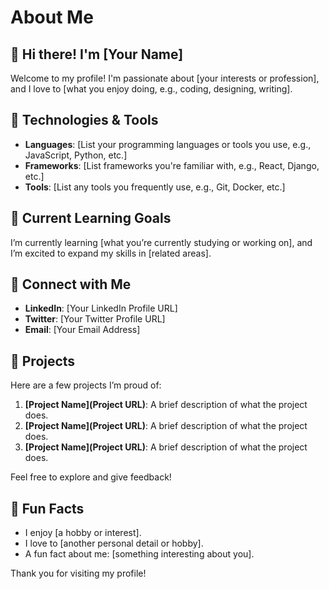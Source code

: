 # About Me

## 👋 Hi there! I'm [Your Name]

Welcome to my profile! I'm passionate about [your interests or profession], and I love to [what you enjoy doing, e.g., coding, designing, writing].

## 🔧 Technologies & Tools

- **Languages**: [List your programming languages or tools you use, e.g., JavaScript, Python, etc.]
- **Frameworks**: [List frameworks you're familiar with, e.g., React, Django, etc.]
- **Tools**: [List any tools you frequently use, e.g., Git, Docker, etc.]

## 🌱 Current Learning Goals

I’m currently learning [what you’re currently studying or working on], and I’m excited to expand my skills in [related areas].

## 💬 Connect with Me

- **LinkedIn**: [Your LinkedIn Profile URL]
- **Twitter**: [Your Twitter Profile URL]
- **Email**: [Your Email Address]

## 📝 Projects

Here are a few projects I’m proud of:

1. **[Project Name](Project URL)**: A brief description of what the project does.
2. **[Project Name](Project URL)**: A brief description of what the project does.
3. **[Project Name](Project URL)**: A brief description of what the project does.

Feel free to explore and give feedback!

## 🎉 Fun Facts

- I enjoy [a hobby or interest].
- I love to [another personal detail or hobby].
- A fun fact about me: [something interesting about you].

Thank you for visiting my profile!
